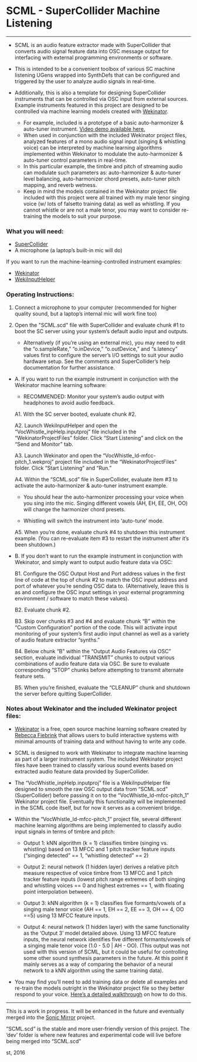 # SCML - SuperCollider Machine Listening
---
* SCML is an audio feature extractor made with SuperCollider that converts audio signal feature data into OSC message output for interfacing with external programming environments or software.

* This is intended to be a convenient toolbox of various SC machine listening UGens wrapped into SynthDefs that can be configured and triggered by the user to analyze audio signals in real-time.

* Additionally, this is also a template for designing SuperCollider instruments that can be controlled via OSC input from external sources.  Example instruments featured in this project are designed to be controlled via machine learning models created with [Wekinator](http://www.wekinator.org/).
	- For example, included is a prototype of a basic auto-harmonizer & auto-tuner instrument. [Video demo available here.](https://vimeo.com/185095490)
	- When used in conjunction with the included Wekinator project files, analyzed features of a mono audio signal input (singing & whistling voice) can be interpreted by machine learning algorithms implemented within Wekinator to modulate the auto-harmonizer & auto-tuner control parameters in real-time.
	- In this particular example, the timbre and pitch of streaming audio can modulate such parameters as: auto-harmonizer & auto-tuner level balancing, auto-harmonizer chord presets, auto-tuner pitch mapping, and reverb wetness.
	- Keep in mind the models contained in the Wekinator project file included with this project were all trained with my male tenor singing voice (w/ lots of falsetto training data) as well as whistling.  If you cannot whistle or are not a male tenor, you may want to consider re-training the models to suit your purpose.


### What you will need:
* [SuperCollider](http://supercollider.github.io/)
* A microphone (a laptop’s built-in mic will do)

If you want to run the machine-learning-controlled instrument examples:
* [Wekinator](http://www.wekinator.org/downloads/)
* [WekiInputHelper](http://www.wekinator.org/input-helper/)


### Operating Instructions:
1. Connect a microphone to your computer (recommended for higher quality sound, but a laptop’s internal mic will work fine too)

2. Open the "SCML.scd" file with SuperCollider and evaluate chunk #1 to boot the SC server using your system’s default audio input and outputs.
	- Alternatively (if you’re using an external mic), you may need to edit the “o.sampleRate,” “o.inDevice,” “o.outDevice,” and “s.latency” values first to configure the server’s I/O settings to suit your audio hardware setup. See the comments and SuperCollider’s help documentation for further assistance.

* A. If you want to run the example instrument in conjunction with the Wekinator machine learning software:
	- RECOMMENDED: Monitor your system’s audio output with headphones to avoid audio feedback.

	A1. With the SC server booted, evaluate chunk #2.

	A2. Launch WekiInputHelper and open the “VocWhistle_inpHelp.inputproj” file included in the “WekinatorProjectFiles” folder. Click “Start Listening” and click on the “Send and Monitor” tab.

	A3. Launch Wekinator and open the “VocWhistle_ld-mfcc-pitch_1.wekproj” project file included in the “WekinatorProjectFiles” folder. Click “Start Listening” and “Run.”

	A4. Within the “SCML.scd” file in SuperCollider, evaluate item #3 to activate the auto-harmonizer & auto-tuner instrument example.

	- You should hear the auto-harmonizer processing your voice when you sing into the mic. Singing different vowels (AH, EH, EE, OH, OO) will change the harmonizer chord presets.

	- Whistling will switch the instrument into ‘auto-tune’ mode.

	A5. When you’re done, evaluate chunk #4 to shutdown this instrument example. (You can re-evaluate item #3 to restart the instrument after it’s been shutdown.)

* B. If you don’t want to run the example instrument in conjunction with Wekinator, and simply want to output audio feature data via OSC:

	B1. Configure the OSC Output Host and Port address values in the first line of code at the top of chunk #2 to match the OSC input address and port of whatever you’re sending OSC data to.  (Alternatively, leave this is as and configure the OSC input settings in your external programming environment / software to match these values).

	B2. Evaluate chunk #2.

	B3. Skip over chunks #3 and #4 and evaluate chunk “B” within the “Custom Configuration” portion of the code. This will activate input monitoring of your system’s first audio input channel as well as a variety of audio feature extractor “synths.”

	B4. Below chunk “B” within the “Output Audio Features via OSC” section, evaluate individual “TRANSMIT” chunks to output various combinations of audio feature data via OSC.  Be sure to evaluate corresponding “STOP” chunks before attempting to transmit alternate feature sets.

	B5. When you’re finished, evaluate the “CLEANUP” chunk and shutdown the server before quitting SuperCollider.

### Notes about Wekinator and the included Wekinator project files:

* [Wekinator](http://www.wekinator.org/) is a free, open source machine learning software created by [Rebecca Fiebrink](https://github.com/fiebrink1) that allows users to build interactive systems with minimal amounts of training data and without having to write any code.

* SCML is designed to work with Wekinator to integrate machine learning as part of a larger instrument system.  The included Wekinator project files have been trained to classify various sound events based on extracted audio feature data provided by SuperCollider.

* The “VocWhistle_inpHelp.inputproj” file is a WekiInputHelper file designed to smooth the raw OSC output data from “SCML.scd” (SuperCollider) before passing it on to the “VocWhistle_ld-mfcc-pitch_1” Wekinator project file.  Eventually this functionality will be implemented in the SCML code itself, but for now it serves as a convenient bridge.

* Within the “VocWhistle_ld-mfcc-pitch_1” project file, several different machine learning algorithms are being implemented to classify audio input signals in terms of timbre and pitch:
	- Output 1: kNN algorithm (k = 1) classifies timbre (singing vs. whistling) based on 13 MFCC and 1 pitch tracker feature inputs (“singing detected” == 1, “whistling detected” == 2)

	- Output 2: neural network (1 hidden layer) derives a relative pitch measure respective of voice timbre from 13 MFCC and 1 pitch tracker feature inputs (lowest pitch range extremes of both singing and whistling voices == 0 and highest extremes == 1, with floating point interpolation between).

	- Output 3: kNN algorithm (k = 1) classifies five formants/vowels of a singing male tenor voice (AH == 1, EH == 2, EE == 3, OH == 4, OO ==5) using 13 MFCC feature inputs.

	- Output 4: neural network (1 hidden layer) with the same functionality as the ‘Output 3’ model detailed above.  Using 13 MFCC feature inputs, the neural network identifies five different formants/vowels of a singing male tenor voice (1.0 - 5.0 | AH - OO). (This output was not used with this version of SCML, but it could be useful for controlling some other sound synthesis parameters in the future.  At this point it mainly serves as a way of comparing the behavior of a neural network to a kNN algorithm using the same training data).

* You may find you’ll need to add training data or delete all examples and re-train the models outright in the Wekinator project file so they better respond to your voice.  [Here’s a detailed walkthrough](http://www.wekinator.org/walkthrough/) on how to do this.

---
This is a work in progress.  It will be enhanced in the future and eventually merged into the [Sonic Mirror](https://github.com/stooby/sonic-mirror) project.

“SCML.scd” is the stable and more user-friendly version of this project. The ‘dev’ folder is where new features and experimental code will live before being merged into “SCML.scd”

st, 2016